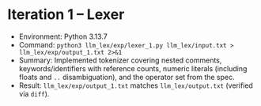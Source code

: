 # Iteration 1 – Lexer

- Environment: Python 3.13.7
- Command: `python3 llm_lex/exp/lexer_1.py llm_lex/input.txt > llm_lex/exp/output_1.txt 2>&1`
- Summary: Implemented tokenizer covering nested comments, keywords/identifiers with reference counts, numeric literals (including floats and `..` disambiguation), and the operator set from the spec.
- Result: `llm_lex/exp/output_1.txt` matches `llm_lex/output.txt` (verified via `diff`).
